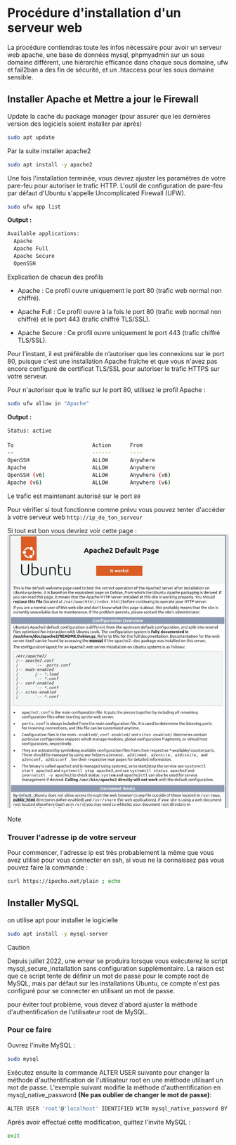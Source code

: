 # Procédure d'installation d'un serveur web
La procédure contiendras toute les infos nécessaire pour avoir un serveur web apache, une base de données mysql, phpmyadmin sur un sous domaine différent, une hiérarchie efficance dans chaque sous domaine, ufw et fail2ban a des fin de sécurité, et un .htaccess pour les sous domaine sensible.

## Installer Apache et Mettre a jour le Firewall
Update la cache du package manager (pour assurer que les dernières version des logiciels soient installer par après)
```bash
sudo apt update
```

Par la suite installer apache2
```bash
sudo apt install -y apache2
```

Une fois l'installation terminée, vous devrez ajuster les paramètres de votre pare-feu pour autoriser le trafic HTTP. L'outil de configuration de pare-feu par défaut d'Ubuntu s'appelle Uncomplicated Firewall (UFW).
```bash
sudo ufw app list
```
**Output :**
```bash
Available applications:
  Apache
  Apache Full
  Apache Secure
  OpenSSH
```

Explication de chacun des profils
- Apache : Ce profil ouvre uniquement le port 80 (trafic web normal non chiffré).

- Apache Full : Ce profil ouvre à la fois le port 80 (trafic web normal non chiffré) et le port 443 (trafic chiffré TLS/SSL).

- Apache Secure : Ce profil ouvre uniquement le port 443 (trafic chiffré TLS/SSL).

Pour l’instant, il est préférable de n’autoriser que les connexions sur le port 80, puisque c'est une installation Apache fraîche et que vous n'avez pas encore configuré de certificat TLS/SSL pour autoriser le trafic HTTPS sur votre serveur.

Pour n'autoriser que le trafic sur le port 80, utilisez le profil Apache :
```bash
sudo ufw allow in "Apache"
```
**Output :**
```bash
Status: active

To                         Action      From
--                         ------      ----
OpenSSH                    ALLOW       Anywhere
Apache                     ALLOW       Anywhere
OpenSSH (v6)               ALLOW       Anywhere (v6)
Apache (v6)                ALLOW       Anywhere (v6)
```
Le trafic est maintenant autorisé sur le port `80`

Pour vérifier si tout fonctionne comme prévu vous pouvez tenter d'accéder à votre serveur web `http://ip_de_ton_serveur`

Si tout est bon vous devriez voir cette page :
![Apache2 Default Page](apache-default-page.png)

> [!NOTE]
> ### Trouver l'adresse ip de votre serveur
> Pour commencer, l'adresse ip est très probablement la même que vous avez utilisé pour vous connecter en ssh, si vous ne la connaissez pas vous pouvez faire la commande :
> ```bash
> curl https://ipecho.net/plain ; echo
> ```

## Installer MySQL

on utilise apt pour installer le logicielle
```bash
sudo apt install -y mysql-server
```

> [!CAUTION]
> Depuis juillet 2022, une erreur se produira lorsque vous exécuterez le script mysql_secure_installation sans configuration supplémentaire. La raison est que ce script tente de définir un mot de passe pour le compte root de MySQL, mais par défaut sur les installations Ubuntu, ce compte n'est pas configuré pour se connecter en utilisant un mot de passe.
>
> pour éviter tout problème, vous devez d'abord ajuster la méthode d'authentification de l'utilisateur root de MySQL.
>
> ### Pour ce faire
> Ouvrez l'invite MySQL :
> ```bash
> sudo mysql
> ```
> Exécutez ensuite la commande ALTER USER suivante pour changer la méthode d'authentification de l'utilisateur root en une méthode utilisant un mot de passe. L'exemple suivant modifie la méthode d'authentification en mysql_native_password **(Ne pas oublier de changer le mot de passe)**:
> ```bash
> ALTER USER 'root'@'localhost' IDENTIFIED WITH mysql_native_password BY 'mot_de_passe';
> ```
> Après avoir effectué cette modification, quittez l'invite MySQL :
> ```bash
> exit
> ```

